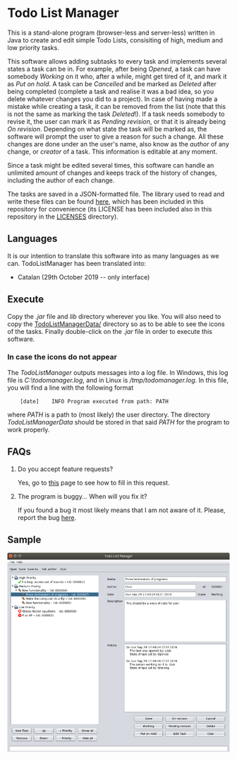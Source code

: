 # Todo List Manager

This is a stand-alone program (browser-less and server-less) written in Java to create and edit simple Todo Lists, consisiting of high, medium and low priority tasks.

This software allows adding subtasks to every task and implements several states a task can be in. For example, after being _Opened_, a task can have somebody _Working_ on it who, after a while, might get tired of it, and mark it as _Put on hold_. A task can be _Cancelled_ and be marked as _Deleted_ after being completed (complete a task and realise it was a bad idea, so you delete whatever changes you did to a project). In case of having made a mistake while creating a task, it can be removed from the list (note that this is not the same as marking the task _Deleted_!). If a task needs somebody to revise it, the user can mark it as _Pending revision_, or that it is already being _On revision_. Depending on what state the task will be marked as, the software will prompt the user to give a reason for such a change. All these changes are done under an the user's name, also know as the _author_ of any change, or _creator_ of a task. This information is editable at any moment.

Since a task might be edited several times, this software can handle an unlimited amount of changes and keeps track of the history of changes, including the author of each change.

The tasks are saved in a JSON-formatted file. The library used to read and write these files can be found [here](https://github.com/stleary/JSON-java), which has been included in this repository for convenience (its LICENSE has been included also in this repository in the [LICENSES](https://github.com/lluisalemanypuig/TodoListManager/blob/master/LICENSES/) directory).

## Languages

It is our intention to translate this software into as many languages as we can. TodoListManager has been translated into:

- Catalan (29th October 2019 -- only interface)

## Execute

Copy the _.jar_ file and _lib_ directory wherever you like. You will also need to copy the [TodoListManagerData/](https://github.com/lluisalemanypuig/TodoListManager/blob/master/TodoListManagerData/) directory so as to be able to see the icons of the tasks. Finally double-click on the _.jar_ file in order to execute this software.

### In case the icons do not appear

The _TodoListManager_ outputs messages into a log file. In Windows, this log file is _C:\todomanager.log_, and in Linux is _/tmp/todomanager.log_. In this file, you will find a line with the following format

		[date]    INFO Program executed from path: PATH

where _PATH_ is a path to (most likely) the user directory. The directory _TodoListManagerData_ should be stored in that said _PATH_ for the program to work properly.

## FAQs

1. Do you accept feature requests?

	Yes, go to [this](https://github.com/lluisalemanypuig/TodoListManager/issues/new/choose) page to see how to fill in this request.

2. The program is buggy... When will you fix it?

	If you found a bug it most likely means that I am not aware of it. Please, report the bug [here](https://github.com/lluisalemanypuig/TodoListManager/issues/new/choose).

## Sample

![How the software looks like when the user opens the file _sample_ file](https://github.com/lluisalemanypuig/TodoListManager/blob/master/screenshot.png)

